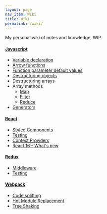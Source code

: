 ```yaml
---
layout: page
nav_item: Wiki
title: Wiki
permalink: /wiki/
---
```


My personal wiki of notes and knowledge, WIP.

#### [Javascript](/wiki/javascript/)
- [Variable declaration](/wiki/javascript/variable-declaration/)
- [Arrow functions](/wiki/javascript/arrow-functions/)
- [Function parameter default values](/wiki/javascript/default-parameter-values/)
- [Destructuring objects](/wiki/javascript/destructuring-objects/)
- [Destructuring arrays](/wiki/javascript/destructuring-arrays/)
- Array methods
    - [Map](/wiki/javascript/array-methods/map/)
    - [Filter](/wiki/javascript/array-methods/filter/)
    - [Reduce](/wiki/javascript/array-methods/reduce/)
- [Generators](/wiki/javascript/generators/)

#### [React](/wiki/react/)
- [Styled Components](/wiki/react/styled-components)
- [Testing](/wiki/react/styled-components)
- [Context Providers](/wiki/react/context-providers)
- [React 16 - What's new](/wiki/react/react-16-features)

#### [Redux](/wiki/redux/)
- [Middleware](/wiki/redux/middleware/)
- [Testing](/wiki/redux/testing/)

#### [Webpack](/wiki/webpack/)
- [Code splitting](/wiki/webpack/code-splitting/)
- [Hot Module Replacement](/wiki/webpack/hot-module-replacement/)
- [Tree Shaking](/wiki/webpack/tree-shaking)

